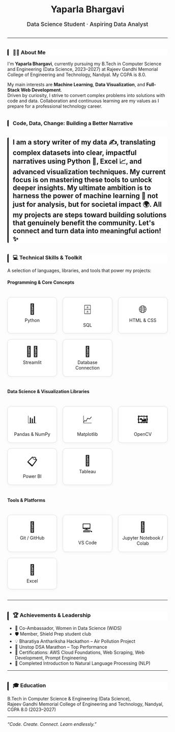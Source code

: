 <style>
/* Professional bold headline, black color */
.animated-title {
  font-size: 2.6rem;
  font-weight: 900;
  text-align: center;
  letter-spacing: 1px;
  color: #1a1a1a;
  margin-top: 2rem;
  margin-bottom: 0.6rem;
}
.subtitle {
  text-align: center;
  font-size: 1.1rem;
  font-weight: 600;
  color: #333;
  margin-bottom: 2rem;
}
.skills-grid {
  display: grid;
  grid-template-columns: repeat(auto-fit, minmax(150px, 1fr));
  gap: 1.1rem;
  padding: 1.2rem 0;
}
.skill-card {
  border-radius: 0.7rem;
  padding: 1.1rem 0.5rem;
  background: #fff;
  text-align: center;
  transition: box-shadow 0.2s, transform 0.2s;
  border: 1px solid #ddd;
  box-shadow: 0 2px 8px 0 #e3e5ec60;
}
.skill-card:hover {
  transform: translateY(-3px) scale(1.01);
  box-shadow: 0 6px 18px 0 #00000008;
}
.skill-icon {
  font-size: 2rem;
  margin-bottom: 0.4rem;
  color: #1a1a1a;
}
h2, h3 {
  border-left: 4px solid #1a1a1a;
  padding-left: 13px;
  margin-top: 2.2rem;
  color: #1a1a1a;
  background: #fff;
  border-radius: 3px;
}
</style>

<span class="animated-title"><center><h1><b>Yaparla Bhargavi</b></h1></center></span>
<div class="subtitle">Data Science Student · Aspiring Data Analyst</div>

---

### 👩‍💻 About Me
I'm **Yaparla Bhargavi**, currently pursuing my B.Tech in Computer Science and Engineering (Data Science, 2023–2027) at Rajeev Gandhi Memorial College of Engineering and Technology, Nandyal. My CGPA is 8.0.

My main interests are **Machine Learning**, **Data Visualization**, and **Full-Stack Web Development**.  
Driven by curiosity, I strive to convert complex problems into solutions with code and data. Collaboration and continuous learning are my values as I prepare for a professional technology career.

### Code, Data, Change: Building a Better Narrative


I am a story writer of my data ✍️, translating complex datasets into clear, impactful narratives using Python 🐍, Excel 📈, and advanced visualization techniques. My current focus is on mastering these tools to unlock deeper insights.
My ultimate ambition is to harness the power of machine learning 🤖 not just for analysis, but for societal impact 🌍. All my projects are steps toward building solutions that genuinely benefit the community. Let's connect and turn data into meaningful action! ✨
---

### 💻 Technical Skills & Toolkit
A selection of languages, libraries, and tools that power my projects:

#### Programming & Core Concepts
<div class="skills-grid">
  <div class="skill-card"><div class="skill-icon">🐍</div>Python</div>
  <div class="skill-card"><div class="skill-icon">🗄️</div>SQL</div>
  <div class="skill-card"><div class="skill-icon">🌐</div>HTML &amp; CSS</div>
  <div class="skill-card"><div class="skill-icon">🧑‍💻</div>Streamlit</div>
  <div class="skill-card"><div class="skill-icon">🧩</div>Database Connection</div>
</div>

#### Data Science & Visualization Libraries
<div class="skills-grid">
  <div class="skill-card"><div class="skill-icon">📊</div>Pandas & NumPy</div>
  <div class="skill-card"><div class="skill-icon">📈</div>Matplotlib</div>
  <div class="skill-card"><div class="skill-icon">🖼️</div>OpenCV</div>
  <div class="skill-card"><div class="skill-icon">📋</div>Power BI</div>
  <div class="skill-card"><div class="skill-icon">📑</div>Tableau</div>
</div>

#### Tools & Platforms
<div class="skills-grid">
  <div class="skill-card"><div class="skill-icon">🔗</div>Git / GitHub</div>
  <div class="skill-card"><div class="skill-icon">💻</div>VS Code</div>
  <div class="skill-card"><div class="skill-icon">📓</div>Jupyter Notebook / Colab</div>
  <div class="skill-card"><div class="skill-icon">📗</div>Excel</div>
</div>

---

### 🏆 Achievements & Leadership
- 🎯 Co-Ambassador, Women in Data Science (WiDS)
- 🛡️ Member, Shield Prep student club
- 💡 Bharatiya Anthariksha Hackathon – Air Pollution Project
- 🧩 Unstop DSA Marathon – Top Performance
- 📜 Certifications: AWS Cloud Foundations, Web Scraping, Web Development, Prompt Engineering
- 🧠 Completed Introduction to Natural Language Processing (NLP)

---

### 🎓 Education
B.Tech in Computer Science & Engineering (Data Science),  
Rajeev Gandhi Memorial College of Engineering and Technology, Nandyal, CGPA 8.0 (2023–2027)

---

*“Code. Create. Connect. Learn endlessly.”*
